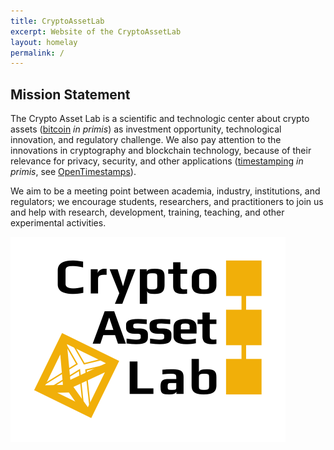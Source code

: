 ```yaml
---
title: CryptoAssetLab
excerpt: Website of the CryptoAssetLab
layout: homelay
permalink: /
---
```


## Mission Statement

The Crypto Asset Lab is
a scientific and technologic center about crypto assets
([bitcoin](https://bitcoincore.org/) _in primis_)
as investment opportunity, technological innovation,
and regulatory challenge.
We also pay attention to the innovations in cryptography and
blockchain technology, because of their relevance for privacy,
security, and other applications
([timestamping](https://dgi.io/ots/) _in primis_, see
[OpenTimestamps](https://opentimestamps.org/)).

We aim to be a meeting point between academia, industry,
institutions, and regulators; we encourage students, researchers,
and practitioners to join us and help with
research, development, training, teaching, and
other experimental activities.

![CryptoAssetLab logo](images/cal6.svg)
